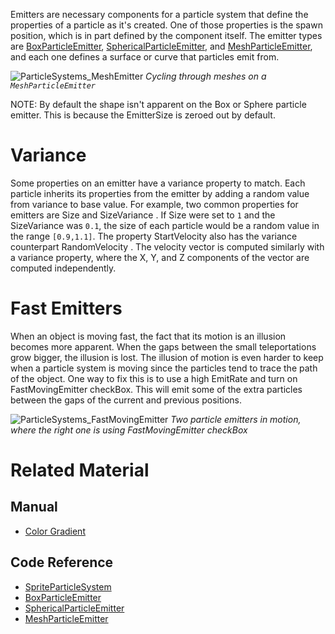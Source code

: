 Emitters are necessary components for a particle system that define the properties of a particle as it's created.  One of those properties is the spawn position, which is in part defined by the component itself.  The emitter types are [BoxParticleEmitter](https://github.com/zeroengineteam/ZeroDocs/code_reference/class_reference/boxparticleemitter.markdown), [SphericalParticleEmitter](https://github.com/zeroengineteam/ZeroDocs/code_reference/class_reference/sphericalparticleemitter.markdown), and [MeshParticleEmitter](https://github.com/zeroengineteam/ZeroDocs/code_reference/class_reference/meshparticleemitter.markdown), and each one defines a surface or curve that particles emit from.



![ParticleSystems_MeshEmitter](https://media.githubusercontent.com/media/zeroengineteam/ZeroFiles/master/doc_files/46683.gif) *Cycling through meshes on a `MeshParticleEmitter`*


NOTE: By default the shape isn't apparent on the Box or Sphere particle emitter.  This is because the EmitterSize  is zeroed out by default.

 # Variance
Some properties on an emitter have a variance property to match.  Each particle inherits its properties from the emitter by adding a random value from variance to base value.  For example, two common properties for emitters are Size  and SizeVariance .  If Size  were set to `1` and the SizeVariance  was `0.1`, the size of each particle would be a random value in the range `[0.9,1.1]`.  The property StartVelocity  also has the variance counterpart RandomVelocity .  The velocity vector is computed similarly with a variance property, where the X, Y, and Z components of the vector are computed independently.

 # Fast Emitters
When an object is moving fast, the fact that its motion is an illusion becomes more apparent.  When the gaps between the small teleportations grow bigger, the illusion is lost.  The illusion of motion is even harder to keep when a particle system is moving since the particles tend to trace the path of the object.  One way to fix this is to use a high EmitRate  and turn on FastMovingEmitter checkBox.  This will emit some of the extra particles between the gaps of the current and previous positions.



![ParticleSystems_FastMovingEmitter](https://media.githubusercontent.com/media/zeroengineteam/ZeroFiles/master/doc_files/46688.gif) *Two particle emitters in motion, where the right one is using FastMovingEmitter checkBox*


 # Related Material
 ## Manual
- [Color Gradient](https://github.com/zeroengineteam/ZeroDocs/zero_editor_documentation/zeromanual/architecture/resources/colorgradient.markdown)

 ## Code Reference
- [SpriteParticleSystem](https://github.com/zeroengineteam/ZeroDocs/zero_editor_documentation/code_reference/class_reference/spriteparticlesystem.markdown)
- [BoxParticleEmitter](https://github.com/zeroengineteam/ZeroDocs/code_reference/class_reference/boxparticleemitter.markdown)
- [SphericalParticleEmitter](https://github.com/zeroengineteam/ZeroDocs/code_reference/class_reference/sphericalparticleemitter.markdown)
- [MeshParticleEmitter](https://github.com/zeroengineteam/ZeroDocs/code_reference/class_reference/meshparticleemitter.markdown)
 

 